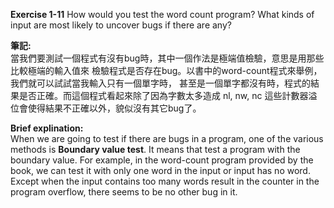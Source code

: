 **Exercise 1-11** How would you test the word count program? What kinds of input are
most likely to uncover bugs if there are any?

**筆記:**\
當我們要測試一個程式有沒有bug時，其中一個作法是極端值檢驗，意思是用那些比較極端的輸入值來
檢驗程式是否存在bug。以書中的word-count程式來舉例，我們就可以試試當我輸入只有一個單字時，
甚至是一個單字都沒有時，程式的結果是否正確。而這個程式看起來除了因為字數太多造成 nl, nw,
nc 這些計數器溢位會使得結果不正確以外，貌似沒有其它bug了。

**Brief explination:**\
When we are going to test if there are bugs in a program, one of the various methods is
**Boundary value test**. It means that test a program with the boundary value. For example,
in the word-count program provided by the book, we can test it with only one word in the
input or input has no word.\
Except when the input contains too many words result in the counter in the program overflow, there seems
to be no other bug in it.
